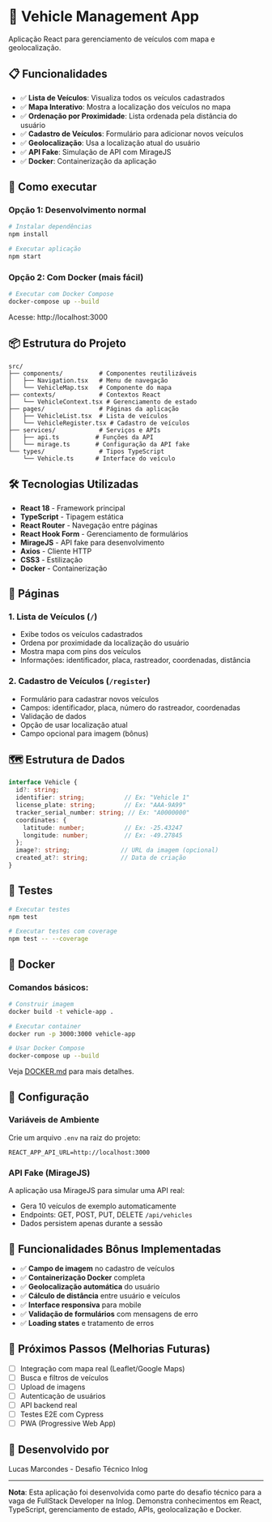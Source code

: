 # 🚗 Vehicle Management App

Aplicação React para gerenciamento de veículos com mapa e geolocalização.

## 📋 Funcionalidades

- ✅ **Lista de Veículos**: Visualiza todos os veículos cadastrados
- ✅ **Mapa Interativo**: Mostra a localização dos veículos no mapa
- ✅ **Ordenação por Proximidade**: Lista ordenada pela distância do usuário
- ✅ **Cadastro de Veículos**: Formulário para adicionar novos veículos
- ✅ **Geolocalização**: Usa a localização atual do usuário
- ✅ **API Fake**: Simulação de API com MirageJS
- ✅ **Docker**: Containerização da aplicação

## 🚀 Como executar

### Opção 1: Desenvolvimento normal
```bash
# Instalar dependências
npm install

# Executar aplicação
npm start
```

### Opção 2: Com Docker (mais fácil)
```bash
# Executar com Docker Compose
docker-compose up --build
```

Acesse: http://localhost:3000

## 📦 Estrutura do Projeto

```
src/
├── components/          # Componentes reutilizáveis
│   ├── Navigation.tsx   # Menu de navegação
│   └── VehicleMap.tsx   # Componente do mapa
├── contexts/            # Contextos React
│   └── VehicleContext.tsx # Gerenciamento de estado
├── pages/               # Páginas da aplicação
│   ├── VehicleList.tsx  # Lista de veículos
│   └── VehicleRegister.tsx # Cadastro de veículos
├── services/            # Serviços e APIs
│   ├── api.ts          # Funções da API
│   └── mirage.ts       # Configuração da API fake
└── types/               # Tipos TypeScript
    └── Vehicle.ts      # Interface do veículo
```

## 🛠️ Tecnologias Utilizadas

- **React 18** - Framework principal
- **TypeScript** - Tipagem estática
- **React Router** - Navegação entre páginas
- **React Hook Form** - Gerenciamento de formulários
- **MirageJS** - API fake para desenvolvimento
- **Axios** - Cliente HTTP
- **CSS3** - Estilização
- **Docker** - Containerização

## 📱 Páginas

### 1. Lista de Veículos (`/`)
- Exibe todos os veículos cadastrados
- Ordena por proximidade da localização do usuário
- Mostra mapa com pins dos veículos
- Informações: identificador, placa, rastreador, coordenadas, distância

### 2. Cadastro de Veículos (`/register`)
- Formulário para cadastrar novos veículos
- Campos: identificador, placa, número do rastreador, coordenadas
- Validação de dados
- Opção de usar localização atual
- Campo opcional para imagem (bônus)

## 🗺️ Estrutura de Dados

```typescript
interface Vehicle {
  id?: string;
  identifier: string;           // Ex: "Vehicle 1"
  license_plate: string;        // Ex: "AAA-9A99"
  tracker_serial_number: string; // Ex: "A0000000"
  coordinates: {
    latitude: number;           // Ex: -25.43247
    longitude: number;          // Ex: -49.27845
  };
  image?: string;              // URL da imagem (opcional)
  created_at?: string;         // Data de criação
}
```

## 🧪 Testes

```bash
# Executar testes
npm test

# Executar testes com coverage
npm test -- --coverage
```

## 🐳 Docker

### Comandos básicos:
```bash
# Construir imagem
docker build -t vehicle-app .

# Executar container
docker run -p 3000:3000 vehicle-app

# Usar Docker Compose
docker-compose up --build
```

Veja [DOCKER.md](DOCKER.md) para mais detalhes.

## 🔧 Configuração

### Variáveis de Ambiente
Crie um arquivo `.env` na raiz do projeto:

```env
REACT_APP_API_URL=http://localhost:3000
```

### API Fake (MirageJS)
A aplicação usa MirageJS para simular uma API real:
- Gera 10 veículos de exemplo automaticamente
- Endpoints: GET, POST, PUT, DELETE `/api/vehicles`
- Dados persistem apenas durante a sessão

## 🌟 Funcionalidades Bônus Implementadas

- ✅ **Campo de imagem** no cadastro de veículos
- ✅ **Containerização Docker** completa
- ✅ **Geolocalização automática** do usuário
- ✅ **Cálculo de distância** entre usuário e veículos
- ✅ **Interface responsiva** para mobile
- ✅ **Validação de formulários** com mensagens de erro
- ✅ **Loading states** e tratamento de erros

## 🎯 Próximos Passos (Melhorias Futuras)

- [ ] Integração com mapa real (Leaflet/Google Maps)
- [ ] Busca e filtros de veículos
- [ ] Upload de imagens
- [ ] Autenticação de usuários
- [ ] API backend real
- [ ] Testes E2E com Cypress
- [ ] PWA (Progressive Web App)

## 👥 Desenvolvido por

Lucas Marcondes - Desafio Técnico Inlog

---

**Nota**: Esta aplicação foi desenvolvida como parte do desafio técnico para a vaga de FullStack Developer na Inlog. Demonstra conhecimentos em React, TypeScript, gerenciamento de estado, APIs, geolocalização e Docker.
